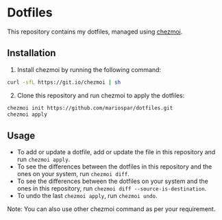 # Dotfiles

This repository contains my dotfiles, managed using [chezmoi](https://github.com/twpayne/chezmoi).

## Installation

1. Install chezmoi by running the following command: 

```bash
curl -sfL https://git.io/chezmoi | sh
```

2. Clone this repository and run chezmoi to apply the dotfiles: 

```bash
chezmoi init https://github.com/mariospar/dotfiles.git
chezmoi apply
```

## Usage

- To add or update a dotfile, add or update the file in this repository and run `chezmoi apply`.
- To see the differences between the dotfiles in this repository and the ones on your system, run `chezmoi diff`.
- To see the differences between the dotfiles on your system and the ones in this repository, run `chezmoi diff --source-is-destination`.
- To undo the last `chezmoi apply`, run `chezmoi undo`.

Note: You can also use other chezmoi command as per your requirement.

